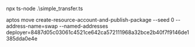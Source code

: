 npx ts-node .\simple_transfer.ts

aptos move create-resource-account-and-publish-package --seed 0 --address-name=swap --named-addresses deployer=8487d05c03061c4521ce642ca572111968a32bce2b40f7f9146de1385dda0e4e
